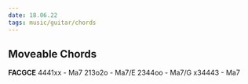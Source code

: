 ```yaml
---
date: 18.06.22
tags: music/guitar/chords
---
```


## Moveable Chords
__FACGCE__
4441xx - Ma7
213o2o - Ma7/E
2344oo - Ma7/G
x34443 - Ma7



